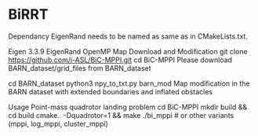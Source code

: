 # BiRRT

Dependancy
EigenRand needs to be named as same as in CMakeLists.txt.

Eigen 3.3.9
EigenRand
OpenMP
Map Download and Modification
git clone https://github.com/i-ASL/BiC-MPPI.git
cd BiC-MPPI
Please download BARN_dataset/grid_files from BARN_dataset

cd BARN_dataset
python3 npy_to_txt.py
barn_mod Map modification in the BARN dataset with extended boundaries and inflated obstacles

Usage
Point-mass quadrotor landing problem
cd BiC-MPPI
mkdir build && cd build
cmake.. -Dquadrotor=1 && make
./bi_mppi   # or other variants (mppi, log_mppi, cluster_mppi)
